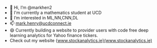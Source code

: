 - 👋 Hi, I’m @markhen2
- 🌱 I'm currently a mathematics student at UCD 
- 👀 I’m interested in ML,NN,CNN,DL 
- 📫 mark.henry@ucdconnect.ie
- 😄 Currently building a website to provider users with code free deep learning analytics for Yahoo finance tickers.
- Check out my website {www.stockanalytics.ie}(www.stockanalytics.ie)

<!---
markhen2/markhen2 is a ✨ special ✨ repository because its `README.md` (this file) appears on your GitHub profile.
You can click the Preview link to take a look at your changes.
--->
